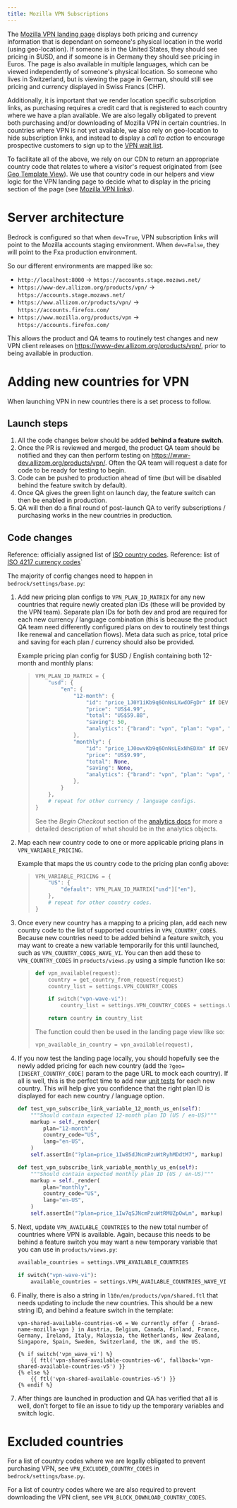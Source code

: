 ```yaml
---
title: Mozilla VPN Subscriptions
---
```


The [Mozilla VPN landing
page](https://www.mozilla.org/en-US/products/vpn/) displays both pricing
and currency information that is dependant on someone's physical
location in the world (using geo-location). If someone is in the United
States, they should see pricing in \$USD, and if someone is in Germany
they should see pricing in Euros. The page is also available in multiple
languages, which can be viewed independently of someone's physical
location. So someone who lives in Switzerland, but is viewing the page
in German, should still see pricing and currency displayed in Swiss
Francs (CHF).

Additionally, it is important that we render location specific
subscription links, as purchasing requires a credit card that is
registered to each country where we have a plan available. We are also
legally obligated to prevent both purchasing and/or downloading of
Mozilla VPN in certain countries. In countries where VPN is not yet
available, we also rely on geo-location to hide subscription links, and
instead to display a *call to action* to encourage prospective customers
to sign up to the [VPN wait
list](https://www.mozilla.org/en-US/products/vpn/invite/).

To facilitate all of the above, we rely on our CDN to return an
appropriate country code that relates to where a visitor's request
originated from (see [Geo Template View](coding.md#geo-template-view)). We
use that country code in our helpers and view logic for the VPN landing
page to decide what to display in the pricing section of the page
(see [Mozilla VPN links](mozilla-accounts.md#mozilla-vpn-links)).

# Server architecture

Bedrock is configured so that when `dev=True`, VPN subscription links
will point to the Mozilla accounts staging environment. When
`dev=False`, they will point to the Fxa production environment.

So our different environments are mapped like so:

-   `http://localhost:8000` -\> `https://accounts.stage.mozaws.net/`
-   `https://www-dev.allizom.org/products/vpn/` -\>
    `https://accounts.stage.mozaws.net/`
-   `https://www.allizom.or/products/vpn/` -\>
    `https://accounts.firefox.com/`
-   `https://www.mozilla.org/products/vpn` -\>
    `https://accounts.firefox.com/`

This allows the product and QA teams to routinely test changes and new
VPN client releases on <https://www-dev.allizom.org/products/vpn/>,
prior to being available in production.

# Adding new countries for VPN

When launching VPN in new countries there is a set process to follow.

## Launch steps

1.  All the code changes below should be added **behind a feature
    switch**.
2.  Once the PR is reviewed and merged, the product QA team should be
    notified and they can then perform testing on
    <https://www-dev.allizom.org/products/vpn/>. Often the QA team will
    request a date for code to be ready for testing to begin.
3.  Code can be pushed to production ahead of time (but will be disabled
    behind the feature switch by default).
4.  Once QA gives the green light on launch day, the feature switch can
    then be enabled in production.
5.  QA will then do a final round of post-launch QA to verify
    subscriptions / purchasing works in the new countries in production.

## Code changes

Reference: officially assigned list of [ISO country
codes](https://en.wikipedia.org/wiki/ISO_3166-1_alpha-2#Officially_assigned_code_elements).
Reference: list of [ISO 4217 currency
codes](https://en.wikipedia.org/wiki/ISO_4217#Active_codes)\`

The majority of config changes need to happen in
`bedrock/settings/base.py`:

1.  Add new pricing plan configs to `VPN_PLAN_ID_MATRIX` for any new
    countries that require newly created plan IDs (these will be
    provided by the VPN team). Separate plan IDs for both dev and prod
    are required for each new currency / language combination (this is
    because the product QA team need differently configured plans on dev
    to routinely test things like renewal and cancellation flows). Meta
    data such as price, total price and saving for each plan / currency
    should also be provided.

    Example pricing plan config for \$USD / English containing both
    12-month and monthly plans:

    > ``` python
    > VPN_PLAN_ID_MATRIX = {
    >     "usd": {
    >         "en": {
    >             "12-month": {
    >                 "id": "price_1J0Y1iKb9q6OnNsLXwdOFgDr" if DEV else "price_1Iw85dJNcmPzuWtRyhMDdtM7",
    >                 "price": "US$4.99",
    >                 "total": "US$59.88",
    >                 "saving": 50,
    >                 "analytics": {"brand": "vpn", "plan": "vpn", "currency": "USD", "discount": "60.00", "price": "59.88", "period": "yearly"},
    >             },
    >             "monthly": {
    >                 "id": "price_1J0owvKb9q6OnNsLExNhEDXm" if DEV else "price_1Iw7qSJNcmPzuWtRMUZpOwLm",
    >                 "price": "US$9.99",
    >                 "total": None,
    >                 "saving": None,
    >                 "analytics": {"brand": "vpn", "plan": "vpn", "currency": "USD", "discount": "0", "price": "9.99", "period": "monthly"},
    >             },
    >         }
    >     },
    >     # repeat for other currency / language configs.
    > }
    > ```
    >
    > See the *Begin Checkout* section of the
    > [analytics docs](attribution/0001-analytics.md) for more
    > a detailed description of what should be in the analytics objects.

2.  Map each new country code to one or more applicable pricing plans in
    `VPN_VARIABLE_PRICING`.

    Example that maps the `US` country code to the pricing plan config
    above:

    > ``` python
    > VPN_VARIABLE_PRICING = {
    >     "US": {
    >         "default": VPN_PLAN_ID_MATRIX["usd"]["en"],
    >     },
    >     # repeat for other country codes.
    > }
    > ```

3.  Once every new country has a mapping to a pricing plan, add each new
    country code to the list of supported countries in
    `VPN_COUNTRY_CODES`. Because new countries need to be added behind a
    feature switch, you may want to create a new variable temporarily
    for this until launched, such as `VPN_COUNTRY_CODES_WAVE_VI`. You
    can then add these to `VPN_COUNTRY_CODES` in `products/views.py`
    using a simple function like so:

    > ``` python
    > def vpn_available(request):
    >     country = get_country_from_request(request)
    >     country_list = settings.VPN_COUNTRY_CODES
    >
    >     if switch("vpn-wave-vi"):
    >         country_list = settings.VPN_COUNTRY_CODES + settings.VPN_COUNTRY_CODES_WAVE_VI
    >
    >     return country in country_list
    > ```
    >
    > The function could then be used in the landing page view like so:
    >
    > ``` python
    > vpn_available_in_country = vpn_available(request),
    > ```

4.  If you now test the landing page locally, you should hopefully see
    the newly added pricing for each new country (add the
    `?geo=[INSERT_COUNTRY_CODE]` param to the page URL to mock each
    country). If all is well, this is the perfect time to add new [unit
    tests](https://github.com/mozilla/bedrock/blob/main/bedrock/products/tests/test_helper_misc.py)
    for each new country. This will help give you confidence that the
    right plan ID is displayed for each new country / language option.

    ``` python
    def test_vpn_subscribe_link_variable_12_month_us_en(self):
        """Should contain expected 12-month plan ID (US / en-US)"""
        markup = self._render(
            plan="12-month",
            country_code="US",
            lang="en-US",
        )
        self.assertIn("?plan=price_1Iw85dJNcmPzuWtRyhMDdtM7", markup)

    def test_vpn_subscribe_link_variable_monthly_us_en(self):
        """Should contain expected monthly plan ID (US / en-US)"""
        markup = self._render(
            plan="monthly",
            country_code="US",
            lang="en-US",
        )
        self.assertIn("?plan=price_1Iw7qSJNcmPzuWtRMUZpOwLm", markup)
    ```

5.  Next, update `VPN_AVAILABLE_COUNTRIES` to the new total number of
    countries where VPN is available. Again, because this needs to be
    behind a feature switch you may want a new temporary variable that
    you can use in `products/views.py`:

    ``` python
    available_countries = settings.VPN_AVAILABLE_COUNTRIES

    if switch("vpn-wave-vi"):
        available_countries = settings.VPN_AVAILABLE_COUNTRIES_WAVE_VI
    ```

6.  Finally, there is also a string in `l10n/en/products/vpn/shared.ftl`
    that needs updating to include the new countries. This should be a
    new string ID, and behind a feature switch in the template:

    ``` fluent
    vpn-shared-available-countries-v6 = We currently offer { -brand-name-mozilla-vpn } in Austria, Belgium, Canada, Finland, France, Germany, Ireland, Italy, Malaysia, the Netherlands, New Zealand, Singapore, Spain, Sweden, Switzerland, the UK, and the US.
    ```

    ``` jinja
    {% if switch('vpn_wave_vi') %}
        {{ ftl('vpn-shared-available-countries-v6', fallback='vpn-shared-available-countries-v5') }}
    {% else %}
        {{ ftl('vpn-shared-available-countries-v5') }}
    {% endif %}
    ```

7.  After things are launched in production and QA has verified that all
    is well, don't forget to file an issue to tidy up the temporary
    variables and switch logic.

# Excluded countries

For a list of country codes where we are legally obligated to prevent
purchasing VPN, see `VPN_EXCLUDED_COUNTRY_CODES` in
`bedrock/settings/base.py`.

For a list of country codes where we are also required to prevent
downloading the VPN client, see `VPN_BLOCK_DOWNLOAD_COUNTRY_CODES`.
